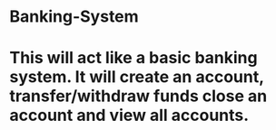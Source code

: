 # Banking-System
# This will act like a basic banking system. It will create an account, transfer/withdraw funds close an account and view all accounts.
